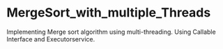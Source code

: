 # MergeSort_with_multiple_Threads
Implementing Merge sort algorithm using multi-threading.
Using Callable Interface and Executorservice.
